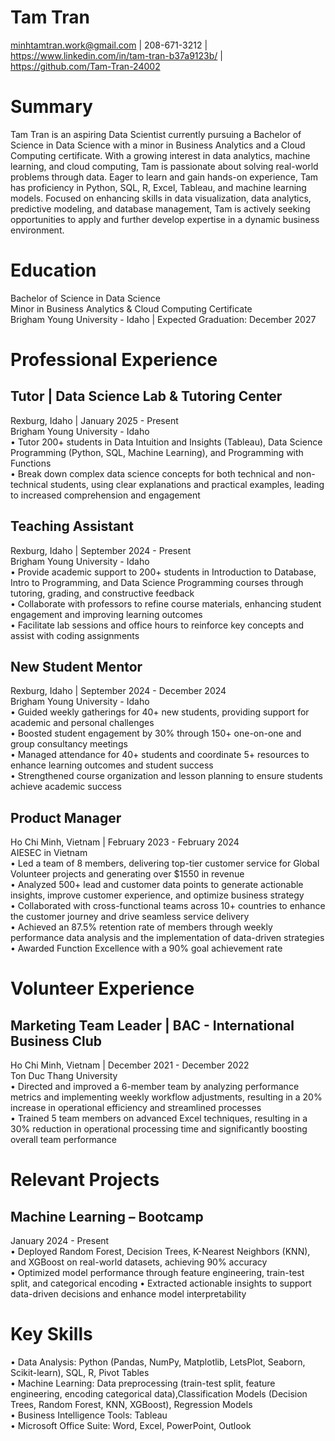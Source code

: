 # Tam Tran
minhtamtran.work@gmail.com | 208-671-3212 | https://www.linkedin.com/in/tam-tran-b37a9123b/ |   
https://github.com/Tam-Tran-24002

# Summary
Tam Tran is an aspiring Data Scientist currently pursuing a Bachelor of Science in Data Science with a minor in Business Analytics and a Cloud Computing certificate. With a growing interest in data analytics, machine learning, and cloud computing, Tam is passionate about solving real-world problems through data. Eager to learn and gain hands-on experience, Tam has proficiency in Python, SQL, R, Excel, Tableau, and machine learning models. Focused on enhancing skills in data visualization, data analytics, predictive modeling, and database management, Tam is actively seeking opportunities to apply and further develop expertise in a dynamic business environment.  

# Education
Bachelor of Science in Data Science   
Minor in Business Analytics & Cloud Computing Certificate    
Brigham Young University - Idaho | Expected Graduation: December 2027     

# Professional Experience
## Tutor | Data Science Lab & Tutoring Center
Rexburg, Idaho | January 2025 - Present  
Brigham Young University - Idaho                                                               
• Tutor 200+ students in Data Intuition and Insights (Tableau), Data Science Programming (Python, SQL, Machine Learning), and Programming with Functions  
• Break down complex data science concepts for both technical and non-technical students, using clear explanations and practical examples, leading to increased comprehension and engagement   

## Teaching Assistant
Rexburg, Idaho | September 2024 - Present  
Brigham Young University - Idaho                                                             
• Provide academic support to 200+ students in Introduction to Database, Intro to Programming, and Data Science Programming courses through tutoring, grading, and constructive feedback  
• Collaborate with professors to refine course materials, enhancing student engagement and improving learning outcomes  
• Facilitate lab sessions and office hours to reinforce key concepts and assist with coding assignments   

## New Student Mentor
Rexburg, Idaho | September 2024 - December 2024  
Brigham Young University - Idaho                                                               
• Guided weekly gatherings for 40+ new students, providing support for academic and personal challenges    
• Boosted student engagement by 30% through 150+ one-on-one and group consultancy meetings    
• Managed attendance for 40+ students and coordinate 5+ resources to enhance learning outcomes and student success    
• Strengthened course organization and lesson planning to ensure students achieve academic success      

## Product Manager
Ho Chi Minh, Vietnam | February 2023 - February 2024    
AIESEC in Vietnam                                                                     
• Led a team of 8 members, delivering top-tier customer service for Global Volunteer projects and generating over $1550 in revenue  
• Analyzed 500+ lead and customer data points to generate actionable insights, improve customer experience, and optimize business strategy  
• Collaborated with cross-functional teams across 10+ countries to enhance the customer journey and drive seamless service delivery  
• Achieved an 87.5% retention rate of members through weekly performance data analysis and the implementation of data-driven strategies  
• Awarded Function Excellence with a 90% goal achievement rate    

# Volunteer Experience
## Marketing Team Leader | BAC - International Business Club
Ho Chi Minh, Vietnam | December 2021 - December 2022  
Ton Duc Thang University                                                            
• Directed and improved a 6-member team by analyzing performance metrics and implementing weekly workflow adjustments, resulting in a 20% increase in operational efficiency and streamlined processes    
• Trained 5 team members on advanced Excel techniques, resulting in a 30% reduction in operational processing time and significantly boosting overall team performance     

# Relevant Projects
## Machine Learning – Bootcamp                                                     
January 2024 - Present          
• Deployed Random Forest, Decision Trees, K-Nearest Neighbors (KNN), and XGBoost on real-world datasets, achieving 90% accuracy  
• Optimized model performance through feature engineering, train-test split, and categorical encoding
• Extracted actionable insights to support data-driven decisions and enhance model interpretability     

# Key Skills
• Data Analysis: Python (Pandas, NumPy, Matplotlib, LetsPlot, Seaborn, Scikit-learn), SQL, R, Pivot Tables  
• Machine Learning: Data preprocessing (train-test split, feature engineering, encoding categorical data),Classification Models (Decision Trees, Random Forest, KNN, XGBoost), Regression Models  
• Business Intelligence Tools: Tableau  
• Microsoft Office Suite: Word, Excel, PowerPoint, Outlook  